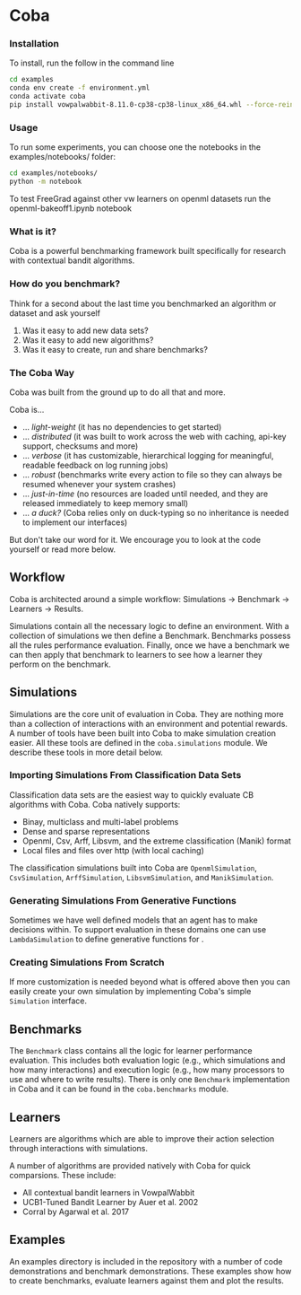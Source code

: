 # Coba

### Installation
To install, run the follow in the command line
```bash
cd examples
conda env create -f environment.yml 
conda activate coba
pip install vowpalwabbit-8.11.0-cp38-cp38-linux_x86_64.whl --force-reinstall
```

### Usage
To run some experiments, you can choose one the notebooks in the examples/notebooks/ folder:
```bash
cd examples/notebooks/
python -m notebook 
```
To test FreeGrad against other vw learners on openml datasets run the openml-bakeoff1.ipynb notebook 


### What is it?

 Coba is a powerful benchmarking framework built specifically for research with contextual bandit algorithms.

### How do you benchmark?

Think for a second about the last time you benchmarked an algorithm or dataset and ask yourself

 1. Was it easy to add new data sets?
 2. Was it easy to add new algorithms?
 3. Was it easy to create, run and share benchmarks?

### The Coba Way
 
 Coba was built from the ground up to do all that and more.
 
 Coba is...
 
 * ... *light-weight* (it has no dependencies to get started)
 * ... *distributed* (it was built to work across the web with caching, api-key support, checksums and more)
 * ... *verbose* (it has customizable, hierarchical logging for meaningful, readable feedback on log running jobs)
 * ... *robust* (benchmarks write every action to file so they can always be resumed whenever your system crashes)
 * ... *just-in-time* (no resources are loaded until needed, and they are released immediately to keep memory small)
 * ... *a duck?* (Coba relies only on duck-typing so no inheritance is needed to implement our interfaces)
 
 But don't take our word for it. We encourage you to look at the code yourself or read more below.
 
 ## Workflow
 
 Coba is architected around a simple workflow: Simulations -> Benchmark -> Learners -> Results.
 
 Simulations contain all the necessary logic to define an environment. With a collection of simulations we then define a Benchmark. Benchmarks possess all the rules performance evaluation. Finally, once we have a benchmark we can then apply that benchmark to learners to see how a learner they perform on the benchmark.
 
 ## Simulations
 
 Simulations are the core unit of evaluation in Coba. They are nothing more than a collection of interactions with an environment and potential rewards. A number of tools have been built into Coba to make simulation creation easier. All these tools are defined in the `coba.simulations` module. We describe these tools in more detail below.
 
 ### Importing Simulations From Classification Data Sets
 
 Classification data sets are the easiest way to quickly evaluate CB algorithms with Coba. Coba natively supports: 
 
 * Binay, multiclass and multi-label problems
 * Dense and sparse representations
 * Openml, Csv, Arff, Libsvm, and the extreme classification (Manik) format
 * Local files and files over http (with local caching)
 
 The classification simulations built into Coba are `OpenmlSimulation`, `CsvSimulation`, `ArffSimulation`, `LibsvmSimulation`, and `ManikSimulation`.

 ### Generating Simulations From Generative Functions
 
 Sometimes we have well defined models that an agent has to make decisions within. To support evaluation in these domains one can use `LambdaSimulation` to define generative functions for . 
 
 ### Creating Simulations From Scratch
 
 If more customization is needed beyond what is offered above then you can easily create your own simulation by implementing Coba's simple `Simulation` interface.
 
 ## Benchmarks
 
 The `Benchmark` class contains all the logic for learner performance evaluation. This includes both evaluation logic (e.g., which simulations and how many interactions) and execution logic (e.g., how many processors to use and where to write results). There is only one `Benchmark` implementation in Coba and it can be found in the `coba.benchmarks` module.
 
 ## Learners
 
 Learners are algorithms which are able to improve their action selection through interactions with simulations.
 
 A number of algorithms are provided natively with Coba for quick comparsions. These include:
 
 * All contextual bandit learners in VowpalWabbit
 * UCB1-Tuned Bandit Learner by Auer et al. 2002
 * Corral by Agarwal et al. 2017
  
 ## Examples
 
 An examples directory is included in the repository with a number of code demonstrations and benchmark demonstrations. These examples show how to create benchmarks, evaluate learners against them and plot the results.
